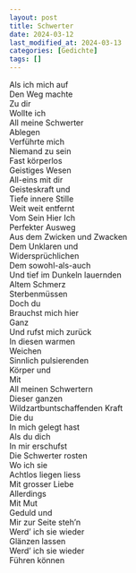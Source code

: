 ```yaml
---
layout: post
title: Schwerter
date: 2024-03-12
last_modified_at: 2024-03-13
categories: [Gedichte]
tags: []
---
```


Als ich mich auf  
Den Weg machte  
Zu dir  
Wollte ich  
All meine Schwerter  
Ablegen  
Verführte mich  
Niemand zu sein  
Fast körperlos  
Geistiges Wesen  
All-eins mit dir  
Geisteskraft und  
Tiefe innere Stille  
Weit weit entfernt  
Vom Sein
Hier
Ich  
Perfekter Ausweg  
Aus dem
Zwicken und Zwacken  
Dem Unklaren und  
Widersprüchlichen  
Dem sowohl-als-auch  
Und tief im Dunkeln lauernden  
Altem Schmerz  
Sterbenmüssen  
Doch du  
Brauchst mich hier  
Ganz  
Und rufst mich zurück  
In diesen warmen  
Weichen  
Sinnlich pulsierenden  
Körper und  
Mit  
All meinen Schwertern  
Dieser ganzen  
Wildzartbuntschaffenden Kraft  
Die du  
In mich gelegt hast  
Als du dich  
In mir erschufst  
Die Schwerter rosten  
Wo ich sie  
Achtlos liegen liess  
Mit grosser Liebe  
Allerdings  
Mit Mut  
Geduld und  
Mir zur Seite steh’n  
Werd’ ich sie wieder  
Glänzen lassen  
Werd’ ich sie wieder  
Führen können